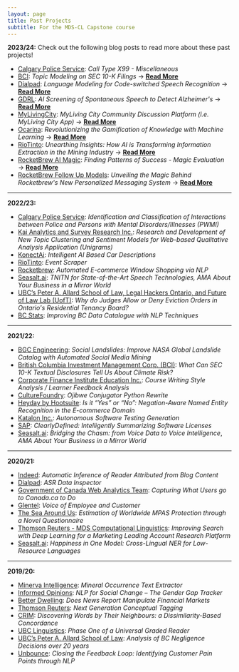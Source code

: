 ```yaml
---
layout: page
title: Past Projects
subtitle: For the MDS-CL Capstone course
---
```


**2023/24:**
Check out the following blog posts to read more about these past projects!
* [Calgary Police Service](https://www.calgary.ca/cps.html): _Call Type X99 - Miscellaneous_
* [BCI](https://www.bci.ca/): _Topic Modeling on SEC 10-K Filings_ → [**Read More**](https://medium.com/@billchou1888/unlocking-insights-from-sec-10-k-filings-our-journey-with-topic-modeling-2b2a6a86409f)
* [Dialpad](https://www.dialpad.com/): _Language Modeling for Code-switched Speech Recognition_ → [**Read More**](https://medium.com/@cheyannelhy/enhancing-speech-recognition-for-code-switching-our-journey-a8b4ce4aaf3e)
* [GDRL](https://geriatrics.med.ubc.ca/research.php): _AI Screening of Spontaneous Speech to Detect Alzheimer's_ → [**Read More**](https://medium.com/@nguyentranminh/cognitive-assessment-and-role-of-computational-linguistics-a3d1a86eb3c2)
* [MyLivingCity](): _MyLiving City Community Discussion Platform (i.e. MyLiving City App)_ → [**Read More**](https://medium.com/@mamuyuan2000/our-journey-with-mylivingcity-104c5d89109b)
* [Ocarina](https://www.ocarinastudios.com/): _Revolutionizing the Gamification of Knowledge with Machine Learning_ → [**Read More**](https://medium.com/@coloteong20/revolutionizing-the-gamification-of-knowledge-with-machine-learning-aeccaf5d786c)
* [RioTinto](https://www.riotinto.com/): _Unearthing Insights: How AI is Transforming Information Extraction in the Mining Industry_ → [**Read More**](https://medium.com/@lmcwlp/unearthing-insights-how-ai-is-transforming-information-extraction-in-the-mining-industry-34dde84a3bb5)
* [RocketBrew AI Magic](https://www.therocketbrew.com/): _Finding Patterns of Success - Magic Evaluation_ → [**Read More**](https://medium.com/@zenonhrabowsky/3b411d853f9e)
* [RocketBrew Follow Up Models](https://www.therocketbrew.com/): _Unveiling the Magic Behind Rocketbrew's New Personalized Messaging System_ → [**Read More**](https://medium.com/@haochen.he/unveiling-the-magic-behind-rocketbrews-new-personalized-messaging-system-05a13357e37f)

___

**2022/23:**  
* [Calgary Police Service](https://www.calgary.ca/cps.html): _Identification and Classification of Interactions between Police and Persons with Mental Disorders/Illnesses (PWMI)_
* [Kai Analytics and Survey Research Inc.](https://www.kaianalytics.com/): _Research and Development of New Topic Clustering and Sentiment Models for Web-based Qualitative Analysis Application (Unigrams)_
* [KonectAi](https://www.konect.ai/): _Intelligent AI Based Car Descriptions_
* [RioTinto](https://www.riotinto.com/): _Event Scraper_
* [Rocketbrew](https://www.therocketbrew.com/): _Automated E-commerce Window Shopping via NLP_
* [Seasalt.ai](https://seasalt.ai/): _TNITN for State-of-the-Art Speech Technologies,_ _AMA About Your Business in a Mirror World_
* [UBC’s Peter A. Allard School of Law, Legal Hackers Ontario, and Future of Law Lab (UofT)](https://www.law.utoronto.ca/student-life/student-clubs-and-events/legal-hackers): _Why do Judges Allow or Deny Eviction Orders in Ontario's Residential Tenancy Board?_ 
* [BC Stats](https://www2.gov.bc.ca/gov/content/data/about-data-management/bc-stats): _Improving BC Data Catalogue with NLP Techniques_

___

**2021/22:**
* [BGC Engineering](https://www.bgcengineering.ca/): _Social Landslides: Improve NASA Global Landslide Catalog with Automated Social Media Mining_
* [British Columbia Investment Management Corp. (BCI)](https://www.bci.ca/): _What Can SEC 10-K Textual Disclosures Tell Us About Climate Risk?_
* [Corporate Finance Institute Education Inc.](https://corporatefinanceinstitute.com/): _Course Writing Style Analysis / Learner Feedback Analysis_
* [CultureFoundry](https://www.culturefoundry.com/): _Ojibwe Conjugator Python Rewrite_
* [Heyday by Hootsuite](https://heyday.hootsuite.com/about-us/): _Is it “Yes” or “No”: Negation-Aware Named Entity Recognition in the E-commerce Domain_
* [Katalon Inc.](https://katalon.com/): _Autonomous Software Testing Generation_
* [SAP](https://www.sap.com/canada/index.html): _ClearlyDefined: Intelligently Summarizing Software Licenses_
* [Seasalt.ai](https://seasalt.ai/): _Bridging the Chasm: from Voice Data to Voice Intelligence_, _AMA About Your Business in a Mirror World_

___

**2020/21:**
* [Indeed](https://ca.indeed.com/): _Automatic Inference of Reader Attributed from Blog Content_
* [Dialpad](https://www.dialpad.com/): _ASR Data Inspector_
* [Government of Canada Web Analytics Team](https://www.canada.ca/en/analytics.html): _Capturing What Users go to Canada.ca to Do_
* [Glentel](https://www.glentel.com/home): _Voice of Employee and Customer_
* [The Sea Around Us](https://www.seaaroundus.org/): _Estimation of Worldwide MPAS Protection through a Novel Questionnaire_
* [Thomson Reuters - MDS Computational Linguistics](https://www.thomsonreuters.ca/en.html): _Improving Search with Deep Learning for a Marketing Leading Account Research Platform_
* [Seasalt.ai](https://seasalt.ai/): _Happiness in One Model: Cross-Lingual NER for Low-Resource Languages_

___

**2019/20:**
* [Minerva Intelligence](https://www.gominerva.com/): _Mineral Occurrence Text Extractor_
* [Informed Opinions](https://informedopinions.org/): _NLP for Social Change – The Gender Gap Tracker_
* [Better Dwelling](https://betterdwelling.com/): _Does News Report Manipulate Financial Markets_
* [Thomson Reuters](https://www.thomsonreuters.ca/en.html): _Next Generation Conceptual Tagging_
* [CRIM](https://www.crim.ca/en/): _Discovering Words by Their Neighbours: a Dissimilarity-Based Concordance_
* [UBC Linguistics](https://linguistics.ubc.ca/): _Phase One of a Universal Graded Reader_
* [UBC’s Peter A. Allard School of Law](https://allard.ubc.ca/): _Analysis of BC Negligence Decisions over 20 years_
* [Unbounce](https://unbounce.com/): _Closing the Feedback Loop: Identifying Customer Pain Points through NLP_
